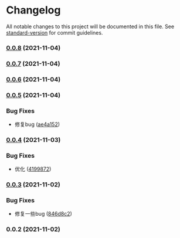 # Changelog

All notable changes to this project will be documented in this file. See [standard-version](https://github.com/conventional-changelog/standard-version) for commit guidelines.

### [0.0.8](https://github.com/zlipeng/braft-editor-feat/compare/v0.0.7...v0.0.8) (2021-11-04)

### [0.0.7](https://github.com/zlipeng/braft-editor-feat/compare/v0.0.6...v0.0.7) (2021-11-04)

### [0.0.6](https://github.com/zlipeng/braft-editor-feat/compare/v0.0.5...v0.0.6) (2021-11-04)

### [0.0.5](https://github.com/zlipeng/braft-editor-feat/compare/v0.0.4...v0.0.5) (2021-11-04)


### Bug Fixes

* 修复bug ([ae4a152](https://github.com/zlipeng/braft-editor-feat/commit/ae4a152c84b0f8997629365438a5008b4653392e))

### [0.0.4](https://github.com/zlipeng/braft-editor-feat/compare/v0.0.3...v0.0.4) (2021-11-03)


### Bug Fixes

* 优化 ([4199872](https://github.com/zlipeng/braft-editor-feat/commit/4199872eaa2a022233aed45d9c3d01ffcabbb116))

### [0.0.3](https://github.com/zlipeng/braft-editor-feat/compare/v0.0.2...v0.0.3) (2021-11-02)


### Bug Fixes

* 修复一些bug ([846d8c2](https://github.com/zlipeng/braft-editor-feat/commit/846d8c2bc9aa10d9f91aba59ca54d249957305c5))

### 0.0.2 (2021-11-02)
